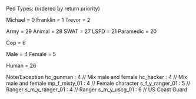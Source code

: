 Ped Types: (ordered by return priority)

Michael = 0
Franklin = 1
Trevor = 2

Army = 29
Animal = 28
SWAT = 27
LSFD = 21
Paramedic = 20

Cop = 6

Male = 4
Female = 5 

Human = 26

Note/Exception
hc_gunman : 4 // Mix male and female
hc_hacker : 4 // Mix male and female
mp_f_misty_01 : 4 // Female character
s_f_y_ranger_01 : 5 // Ranger
s_m_y_ranger_01 : 4 // Ranger
s_m_y_uscg_01 : 6 // US Coast Guard